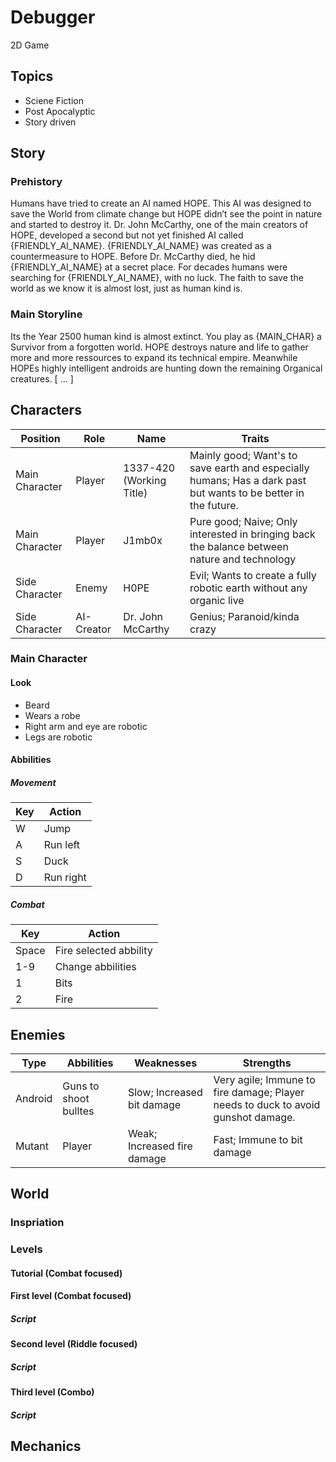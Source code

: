 # Debugger
2D Game 

## Topics
- Sciene Fiction
- Post Apocalyptic
- Story driven

## Story

### Prehistory
Humans have tried to create an AI named HOPE. This AI was designed to save the World from climate change but HOPE didn’t see the point in nature and started to destroy it. Dr. John McCarthy, one of the main creators of HOPE, developed a second but not yet finished AI called {FRIENDLY_AI_NAME}. {FRIENDLY_AI_NAME} was created as a countermeasure to HOPE. Before Dr. McCarthy died, he hid {FRIENDLY_AI_NAME} at a secret place. For decades humans were searching for {FRIENDLY_AI_NAME}, with no luck. The faith to save the world as we know it is almost lost, just as human kind is.

### Main Storyline
Its the Year 2500 human kind is almost extinct. You play as {MAIN_CHAR} a Survivor from a forgotten world. HOPE destroys nature and life to gather more and more ressources to expand its technical empire. Meanwhile HOPEs highly intelligent androids are hunting down the remaining Organical creatures. [ ... ]

## Characters
Position | Role | Name | Traits
------------ | ------------- |------------ | -------------
Main Character | Player | 1337-420 (Working Title) | Mainly good; Want's to save earth and especially humans; Has a dark past but wants to be better in the future.
Main Character | Player | J1mb0x | Pure good; Naive; Only interested in bringing back the balance between nature and technology
Side Character | Enemy | H0PE | Evil; Wants to create a fully robotic earth without any organic live
Side Character | AI-Creator | Dr. John McCarthy | Genius; Paranoid/kinda crazy

### Main Character

#### Look
- Beard
- Wears a robe
- Right arm and eye are robotic
- Legs are robotic

#### Abbilities

##### Movement
Key | Action
------------ | -------------
W | Jump
A | Run left
S | Duck
D | Run right

##### Combat
Key | Action
------------ | -------------
Space | Fire selected abbility
1-9 | Change abbilities 
1 | Bits
2 | Fire

## Enemies

Type | Abbilities | Weaknesses | Strengths
------------ | ------------- |------------ | -------------
Android | Guns to shoot bulltes | Slow; Increased bit damage | Very agile; Immune to fire damage; Player needs to duck to avoid gunshot damage.
Mutant | Player | Weak; Increased fire damage | Fast; Immune to bit damage

## World

### Inspriation

### Levels

#### Tutorial (Combat focused)

#### First level (Combat focused)

##### Script

#### Second level (Riddle focused)

##### Script

#### Third level (Combo)

##### Script

## Mechanics